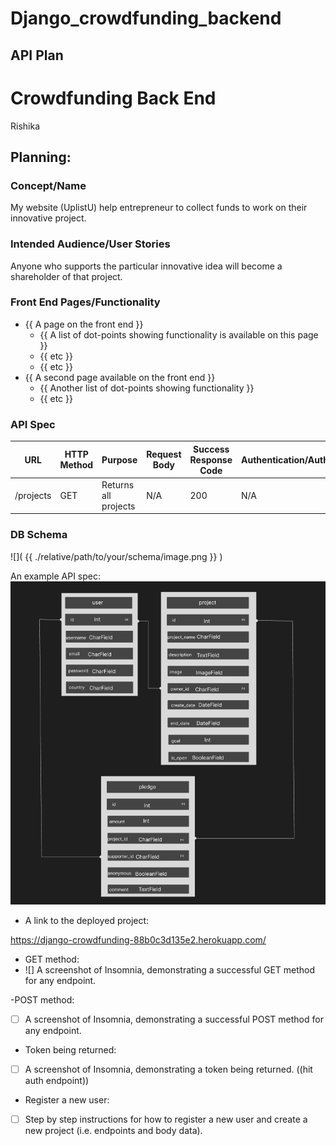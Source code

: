 # Django_crowdfunding_backend
## API Plan

# Crowdfunding Back End
Rishika

## Planning:
### Concept/Name
My website (UplistU) help entrepreneur to collect funds to work on their innovative project.

### Intended Audience/User Stories
Anyone who supports the particular innovative idea will become a shareholder of that project. 

### Front End Pages/Functionality
- {{ A page on the front end }}
    - {{ A list of dot-points showing functionality is available on this page }}
    - {{ etc }}
    - {{ etc }}
- {{ A second page available on the front end }}
    - {{ Another list of dot-points showing functionality }}
    - {{ etc }}

### API Spec

| URL | HTTP Method | Purpose | Request Body | Success Response Code | Authentication/Authorisation |
| --- | ------- | ------- | ------------ | --------------------- | ---------------------------- |
| /projects |    GET         | Returns all projects        |      N/A   |     200         |  N/A                     |  /projects/ |   POST                        | Create a new project | Project object | 201 | Must be logged in | /projects1/| GET | Returns the project with ID of "1" | N/A | 200 | N/A | 200 | N/A | /project1/ | PUT | Updates the project with ID of "1" | Project object | 200 | Must be logged in, Must be the project owner | /pledges/ | POST | Create a new pledge | Pledge object | 201 | Must be logged in, Must not be the owner of the project | pledges/1/ | GET | Get the pledge with ID of "1" | N/A | 200 | N/A | pledges/1/ | DELETE | Deletes the pledge with ID of "1" | N/A | 200 | Must be logged in, Must be the pledge owner.|

### DB Schema
![]( {{ ./relative/path/to/your/schema/image.png }} )

An example API spec:  
![](./assets/erd_crowdfunding.png)

- A link to the deployed project:

 https://django-crowdfunding-88b0c3d135e2.herokuapp.com/

- GET method:
- ![] A screenshot of Insomnia, demonstrating a successful GET method for any endpoint.

-POST method:

- [ ] A screenshot of Insomnia, demonstrating a successful POST method for any endpoint.

- Token being returned:

- [ ] A screenshot of Insomnia, demonstrating a token being returned. ((hit auth endpoint))

- Register a new user:

- [ ] Step by step instructions for how to register a new user and create a new project (i.e. endpoints and body data).
